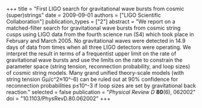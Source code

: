 +++
title = "First LIGO search for gravitational wave bursts from cosmic (super)strings"
date = 2009-09-01
authors = ["LIGO Scientific Collaboration"]
publication_types = ["2"]
abstract = "We report on a matched-filter search for gravitational wave bursts from cosmic string cusps using LIGO data from the fourth science run (S4) which took place in February and March 2005. No gravitational waves were detected in 14.9 days of data from times when all three LIGO detectors were operating. We interpret the result in terms of a frequentist upper limit on the rate of gravitational wave bursts and use the limits on the rate to constrain the parameter space (string tension, reconnection probability, and loop sizes) of cosmic string models. Many grand unified theory-scale models (with string tension Gμ/c^2≈10^-6) can be ruled out at 90% confidence for reconnection probabilities p≤10^-3 if loop sizes are set by gravitational back reaction."
selected = false
publication = "*Physical Review D* **80**(6), 062002"
doi = "10.1103/PhysRevD.80.062002"
+++
